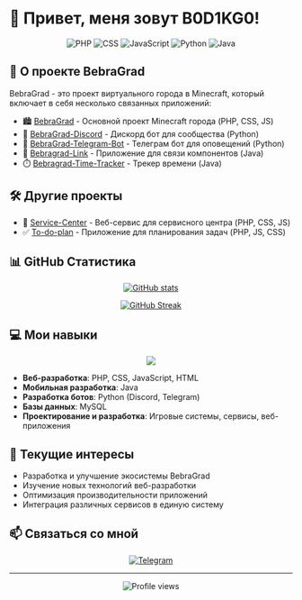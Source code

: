 # 👋 Привет, меня зовут B0D1KG0!

<div align="center">
  <img src="https://img.shields.io/badge/PHP-777BB4?style=for-the-badge&logo=php&logoColor=white" alt="PHP">
  <img src="https://img.shields.io/badge/CSS-1572B6?style=for-the-badge&logo=css3&logoColor=white" alt="CSS">
  <img src="https://img.shields.io/badge/JavaScript-F7DF1E?style=for-the-badge&logo=javascript&logoColor=black" alt="JavaScript">
  <img src="https://img.shields.io/badge/Python-3776AB?style=for-the-badge&logo=python&logoColor=white" alt="Python">
  <img src="https://img.shields.io/badge/Java-ED8B00?style=for-the-badge&logo=openjdk&logoColor=white" alt="Java">
</div>

## 🌆 О проекте BebraGrad

BebraGrad - это проект виртуального города в Minecraft, который включает в себя несколько связанных приложений:

- 🏙️ [BebraGrad](https://github.com/B0D1KG0/BebraGrad) - Основной проект Minecraft города (PHP, CSS, JS)
- 🤖 [BebraGrad-Discord](https://github.com/B0D1KG0/BebraGrad-Discord) - Дискорд бот для сообщества (Python)
- 📱 [BebraGrad-Telegram-Bot](https://github.com/B0D1KG0/BebraGrad-Telegram-Bot) - Телеграм бот для оповещений (Python)
- 🔗 [Bebragrad-Link](https://github.com/B0D1KG0/Bebragrad-Link) - Приложение для связи компонентов (Java)
- ⏱️ [Bebragrad-Time-Tracker](https://github.com/B0D1KG0/Bebragrad-Time-Tracker) - Трекер времени (Java)

## 🛠️ Другие проекты

- 🔧 [Service-Center](https://github.com/B0D1KG0/Service-Center) - Веб-сервис для сервисного центра (PHP, CSS, JS)
- ✅ [To-do-plan](https://github.com/B0D1KG0/To-do-plan) - Приложение для планирования задач (PHP, JS, CSS)

## 📊 GitHub Статистика

<div align="center">
  
  [![GitHub stats](https://github-readme-stats.vercel.app/api?username=B0D1KG0&show_icons=true&count_private=true&theme=tokyonight&hide_border=true&bg_color=0D1117&include_all_commits=true)](https://github.com/B0D1KG0)
  
  [![GitHub Streak](https://github-readme-streak-stats.herokuapp.com/?user=B0D1KG0&theme=tokyonight&hide_border=true&background=0D1117)](https://github.com/B0D1KG0)
  
</div>

## 💻 Мои навыки

<div align="center">
  <img src="https://skillicons.dev/icons?i=html,css,php,mysql,javascript,java,python,git" />
</div>

- **Веб-разработка**: PHP, CSS, JavaScript, HTML
- **Мобильная разработка**: Java
- **Разработка ботов**: Python (Discord, Telegram)
- **Базы данных**: MySQL
- **Проектирование и разработка**: Игровые системы, сервисы, веб-приложения

## 🚀 Текущие интересы

- Разработка и улучшение экосистемы BebraGrad
- Изучение новых технологий веб-разработки
- Оптимизация производительности приложений
- Интеграция различных сервисов в единую систему

## 📫 Связаться со мной

<div align="center">
  <a href="https://t.me/bodikgo"><img src="https://img.shields.io/badge/Telegram-2CA5E0?style=for-the-badge&logo=telegram&logoColor=white" alt="Telegram"></a>
</div>

---

<div align="center">
  <img src="https://komarev.com/ghpvc/?username=B0D1KG0&color=blueviolet&style=flat-square" alt="Profile views">
</div>
